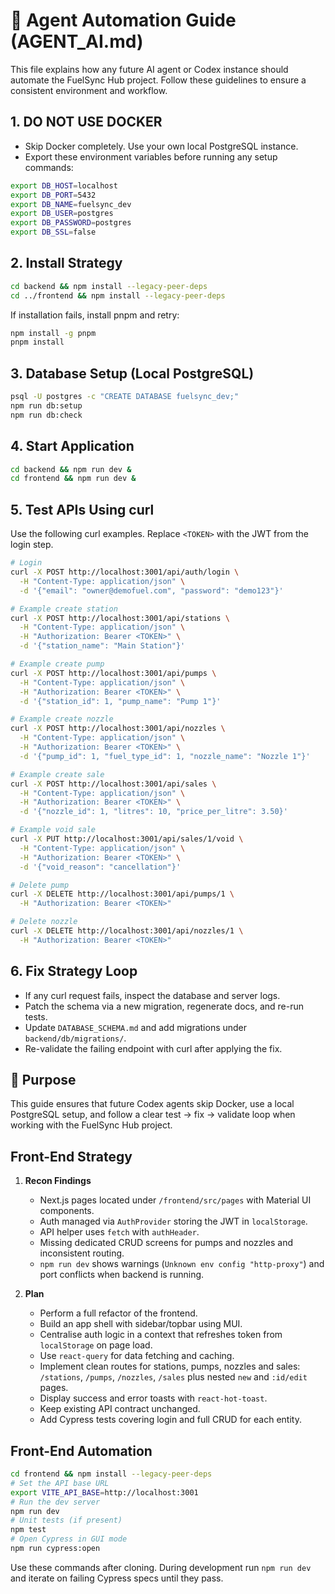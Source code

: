 # 🤖 Agent Automation Guide (AGENT_AI.md)

This file explains how any future AI agent or Codex instance should automate the FuelSync Hub project. Follow these guidelines to ensure a consistent environment and workflow.

## 1. DO NOT USE DOCKER
- Skip Docker completely. Use your own local PostgreSQL instance.
- Export these environment variables before running any setup commands:

```bash
export DB_HOST=localhost
export DB_PORT=5432
export DB_NAME=fuelsync_dev
export DB_USER=postgres
export DB_PASSWORD=postgres
export DB_SSL=false
```

## 2. Install Strategy

```bash
cd backend && npm install --legacy-peer-deps
cd ../frontend && npm install --legacy-peer-deps
```

If installation fails, install pnpm and retry:

```bash
npm install -g pnpm
pnpm install
```

## 3. Database Setup (Local PostgreSQL)

```bash
psql -U postgres -c "CREATE DATABASE fuelsync_dev;"
npm run db:setup
npm run db:check
```

## 4. Start Application

```bash
cd backend && npm run dev &
cd frontend && npm run dev &
```

## 5. Test APIs Using curl

Use the following curl examples. Replace `<TOKEN>` with the JWT from the login step.

```bash
# Login
curl -X POST http://localhost:3001/api/auth/login \
  -H "Content-Type: application/json" \
  -d '{"email": "owner@demofuel.com", "password": "demo123"}'

# Example create station
curl -X POST http://localhost:3001/api/stations \
  -H "Content-Type: application/json" \
  -H "Authorization: Bearer <TOKEN>" \
  -d '{"station_name": "Main Station"}'

# Example create pump
curl -X POST http://localhost:3001/api/pumps \
  -H "Content-Type: application/json" \
  -H "Authorization: Bearer <TOKEN>" \
  -d '{"station_id": 1, "pump_name": "Pump 1"}'

# Example create nozzle
curl -X POST http://localhost:3001/api/nozzles \
  -H "Content-Type: application/json" \
  -H "Authorization: Bearer <TOKEN>" \
  -d '{"pump_id": 1, "fuel_type_id": 1, "nozzle_name": "Nozzle 1"}'

# Example create sale
curl -X POST http://localhost:3001/api/sales \
  -H "Content-Type: application/json" \
  -H "Authorization: Bearer <TOKEN>" \
  -d '{"nozzle_id": 1, "litres": 10, "price_per_litre": 3.50}'

# Example void sale
curl -X PUT http://localhost:3001/api/sales/1/void \
  -H "Content-Type: application/json" \
  -H "Authorization: Bearer <TOKEN>" \
  -d '{"void_reason": "cancellation"}'

# Delete pump
curl -X DELETE http://localhost:3001/api/pumps/1 \
  -H "Authorization: Bearer <TOKEN>"

# Delete nozzle
curl -X DELETE http://localhost:3001/api/nozzles/1 \
  -H "Authorization: Bearer <TOKEN>"
```

## 6. Fix Strategy Loop
- If any curl request fails, inspect the database and server logs.
- Patch the schema via a new migration, regenerate docs, and re-run tests.
- Update `DATABASE_SCHEMA.md` and add migrations under `backend/db/migrations/`.
- Re-validate the failing endpoint with curl after applying the fix.

## 📘 Purpose

This guide ensures that future Codex agents skip Docker, use a local PostgreSQL setup, and follow a clear test → fix → validate loop when working with the FuelSync Hub project.

## Front-End Strategy

1. **Recon Findings**
   - Next.js pages located under `/frontend/src/pages` with Material UI components.
   - Auth managed via `AuthProvider` storing the JWT in `localStorage`.
   - API helper uses `fetch` with `authHeader`.
   - Missing dedicated CRUD screens for pumps and nozzles and inconsistent routing.
   - `npm run dev` shows warnings (`Unknown env config "http-proxy"`) and port conflicts when backend is running.

2. **Plan**
   - Perform a full refactor of the frontend.
   - Build an app shell with sidebar/topbar using MUI.
   - Centralise auth logic in a context that refreshes token from `localStorage` on page load.
   - Use `react-query` for data fetching and caching.
   - Implement clean routes for stations, pumps, nozzles and sales: `/stations`, `/pumps`, `/nozzles`, `/sales` plus nested `new` and `:id/edit` pages.
   - Display success and error toasts with `react-hot-toast`.
   - Keep existing API contract unchanged.
   - Add Cypress tests covering login and full CRUD for each entity.

## Front-End Automation

```bash
cd frontend && npm install --legacy-peer-deps
# Set the API base URL
export VITE_API_BASE=http://localhost:3001
# Run the dev server
npm run dev
# Unit tests (if present)
npm test
# Open Cypress in GUI mode
npm run cypress:open
```

Use these commands after cloning. During development run `npm run dev` and iterate on failing Cypress specs until they pass.
